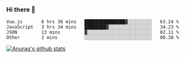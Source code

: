 ### Hi there 👋



<!--
**webB1an/webB1an** is a ✨ _special_ ✨ repository because its `README.md` (this file) appears on your GitHub profile.

Here are some ideas to get you started:

- 🔭 I’m currently working on ...
- 🌱 I’m currently learning ...
- 👯 I’m looking to collaborate on ...
- 🤔 I’m looking for help with ...
- 💬 Ask me about ...
- 📫 How to reach me: ...
- 😄 Pronouns: ...
- ⚡ Fun fact: ...
-->

<!--START_SECTION:waka-->

```text
Vue.js       6 hrs 36 mins   ███████████████▓░░░░░░░░░   63.24 %
JavaScript   3 hrs 34 mins   ████████▓░░░░░░░░░░░░░░░░   34.23 %
JSON         13 mins         ▓░░░░░░░░░░░░░░░░░░░░░░░░   02.11 %
Other        2 mins          ░░░░░░░░░░░░░░░░░░░░░░░░░   00.38 %
```

<!--END_SECTION:waka-->


[![Anurag's github stats](https://github-readme-stats.vercel.app/api?username=webB1an&show_icons=true&theme=radical)](https://github.com/anuraghazra/github-readme-stats)


